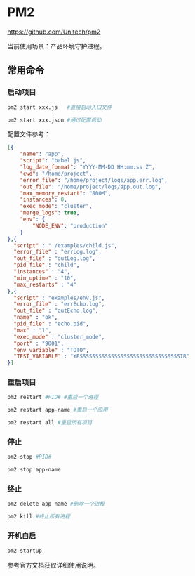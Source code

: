 # PM2

<https://github.com/Unitech/pm2>

当前使用场景：产品环境守护进程。

## 常用命令

### 启动项目

```bash
pm2 start xxx.js   #直接启动入口文件

pm2 start xxx.json #通过配置启动
```

配置文件参考：

```json
[{
    "name": "app",
    "script": "babel.js",
    "log_date_format": "YYYY-MM-DD HH:mm:ss Z",
    "cwd": "/home/project",
    "error_file": "/home/project/logs/app.err.log",
    "out_file": "/home/project/logs/app.out.log",
    "max_memory_restart": "800M",
    "instances": 0,
    "exec_mode": "cluster",
    "merge_logs": true,
    "env": {
        "NODE_ENV": "production"
    }
},{
  "script" : "./examples/child.js",
  "error_file" : "errLog.log",
  "out_file" : "outLog.log",
  "pid_file" : "child",
  "instances" : "4",
  "min_uptime" : "10",
  "max_restarts" : "4"
},{
  "script" : "examples/env.js",
  "error_file" : "errEcho.log",
  "out_file" : "outEcho.log",
  "name" : "ok",
  "pid_file" : "echo.pid",
  "max" : "1",
  "exec_mode" : "cluster_mode",
  "port" : "9001",
  "env_variable" : "TOTO",
  "TEST_VARIABLE" : "YESSSSSSSSSSSSSSSSSSSSSSSSSSSSSSSSIR"
}]
```

### 重启项目

```bash
pm2 restart #PID# #重启一个进程

pm2 restart app-name #重启一个应用

pm2 restart all #重启所有项目
```

### 停止

```bash
pm2 stop #PID#

pm2 stop app-name
```

### 终止

```bash
pm2 delete app-name #删除一个进程

pm2 kill #终止所有进程
```

### 开机自启

```bash
pm2 startup
```

参考官方文档获取详细使用说明。
